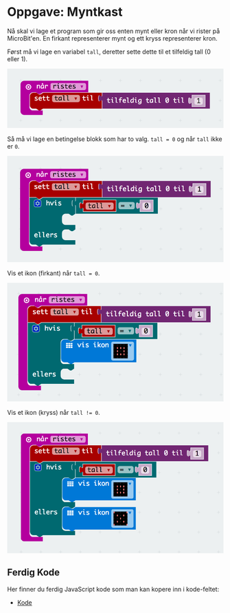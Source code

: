# Oppgave: Myntkast

Nå skal vi lage et program som gir oss enten mynt eller kron når vi
rister på MicroBit'en. En firkant representerer mynt og ett kryss
representerer kron.

Først må vi lage en variabel `tall`, deretter sette dette til et tilfeldig
tall (0 eller 1).

![Kode](block-1.png)

Så må vi lage en betingelse blokk som har to valg. `tall = 0` og når `tall`
ikke er `0`.

![Kode](block-2.png)

Vis et ikon (firkant) når `tall = 0`.

![Kode](block-3.png)

Vis et ikon (kryss) når `tall != 0`.

![Kode](block-4.png)

## Ferdig Kode

Her finner du ferdig JavaScript kode som man kan kopere inn i kode-feltet:

* [Kode](code.js)
